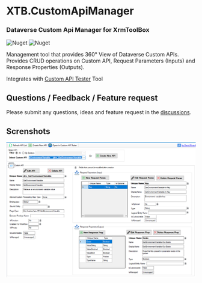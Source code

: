 # XTB.CustomApiManager
### Dataverse Custom Api Manager for XrmToolBox
![Nuget](https://img.shields.io/nuget/dt/XTB.CustomApiManager) ![Nuget](https://img.shields.io/nuget/v/XTB.CustomApiManager)

Management tool that provides 360° View of Dataverse Custom APIs. Provides CRUD operations on Custom API, Request Parameters (Inputs) and Response Properties (Outputs).

Integrates with [Custom API Tester](https://github.com/rappen/CustomActionTester) Tool

## Questions / Feedback / Feature request
Please submit any questions, ideas and feature request in the [discussions](https://github.com/drivardxrm/XTB.CustomApiManager/discussions).

## Screnshots
![screnshot](https://github.com/drivardxrm/XTB.CustomApiManager/blob/main/images/MainForm2.png?raw=true)


